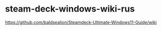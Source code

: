 # steam-deck-windows-wiki-rus

https://github.com/baldsealion/Steamdeck-Ultimate-Windows11-Guide/wiki
